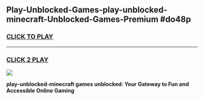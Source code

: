 
## Play-Unblocked-Games-play-unblocked-minecraft-Unblocked-Games-Premium #do48p
<h3>
<a href="https://premium.freeplayer.one?title=play-unblocked-minecraft&ref=12M">CLICK TO PLAY</a></h3>
<hr>

<h3>
<a href="https://premium.freeplayer.one?title=play-unblocked-minecraft&ref=12M">CLICK 2 PLAY</a>
  
</h3>

<a href="https://premium.freeplayer.one?title=play-unblocked-minecraft&ref=12M"><img src="https://clearcache.store/games.png"></a>


**play-unblocked-minecraft games unblocked: Your Gateway to Fun and Accessible Online Gaming**
